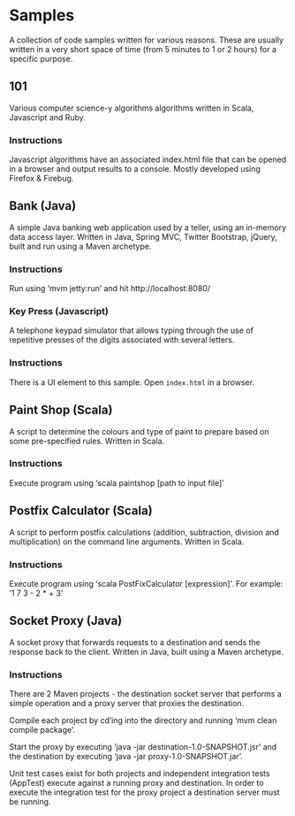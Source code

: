 # Samples

A collection of code samples written for various reasons. These are usually written in a very short space of time (from 5 minutes to 1 or 2 hours) for a specific purpose.

## 101

Various computer science-y algorithms algorithms written in Scala, Javascript and Ruby.

### Instructions

Javascript algorithms have an associated index.html file that can be opened in a browser and output results to a console. Mostly developed using Firefox & Firebug.

## Bank (Java)

A simple Java banking web application used by a teller, using an in-memory data access layer. Written in Java, Spring MVC, Twitter Bootstrap, jQuery, built and run using a Maven archetype.

### Instructions

Run using ‘mvm jetty:run’ and hit http://localhost:8080/

### Key Press (Javascript)

A telephone keypad simulator that allows typing through the use of repetitive presses of the digits associated with several letters.

### Instructions

There is a UI element to this sample. Open `index.html` in a browser.

## Paint Shop (Scala)

A script to determine the colours and type of paint to prepare based on some pre-specified rules. Written in Scala.

### Instructions

Execute program using ‘scala paintshop [path to input file]’

## Postfix Calculator (Scala)

A script to perform postfix calculations (addition, subtraction, division and multiplication) on the command line arguments. Written in Scala.

### Instructions

Execute program using ‘scala PostFixCalculator [expression]’. For example: ’1 7 3 - 2 * + 3’

## Socket Proxy (Java)

A socket proxy that forwards requests to a destination and sends the response back to the client. Written in Java, built using a Maven archetype.

### Instructions

There are 2 Maven projects - the destination socket server that performs a simple operation and a proxy server that proxies the destination.

Compile each project by cd’ing into the directory and running ‘mvm clean compile package’.

Start the proxy by executing ‘java -jar destination-1.0-SNAPSHOT.jsr’ and the destination by executing ‘java -jar proxy-1.0-SNAPSHOT.jar’.

Unit test cases exist for both projects and independent integration tests (AppTest) execute against a running proxy and destination. In order to execute the integration test for the proxy project a destination server must be running.
